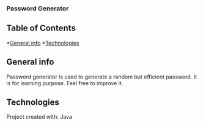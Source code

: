 ### Password Generator

## Table of Contents
*[General info](#general-info)
*[Technologies](#technologies)

## General info
Password generator is used to generate a random but efficient password.
It is for learning purpose. Feel free to improve it.

## Technologies
Project created with: Java